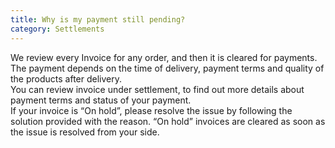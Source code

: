 ```yaml
---
title: Why is my payment still pending?
category: Settlements
---
```

We review every Invoice for any order, and then it is cleared for payments. The payment depends on the time of delivery, payment terms and quality of the products after delivery.      
You can review invoice under settlement, to find out more details about payment terms and status of your payment.       
If your invoice is “On hold”, please resolve the issue by following the solution provided with the reason. “On hold” invoices are cleared as soon as the issue is resolved from your side.